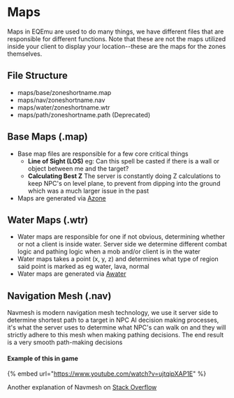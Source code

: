 # Maps

Maps in EQEmu are used to do many things, we have different files that are responsible for different functions.  Note that these are not the maps utilized inside your client to display your location--these are the maps for the zones themselves.

## File Structure

* maps/base/zoneshortname.map
* maps/nav/zoneshortname.nav
* maps/water/zoneshortname.wtr
* maps/path/zoneshortname.path \(Deprecated\)

## Base Maps \(.map\)

* Base map files are responsible for a few core critical things
  * **Line of Sight \(LOS\)** eg: Can this spell be casted if there is a wall or object between me and the target?
  * **Calculating Best Z** The server is constantly doing Z calculations to keep NPC's on level plane, to prevent from dipping into the ground which was a much larger issue in the past
* Maps are generated via [Azone](https://github.com/EQEmu/zone-utilities)

## Water Maps \(.wtr\)

* Water maps are responsible for one if not obvious, determining whether or not a client is inside water. Server side we determine different combat logic and pathing logic when a mob and/or client is in the water
* Water maps takes a point \(x, y, z\) and determines what type of region said point is marked as eg water, lava, normal
* Water maps are generated via [Awater](https://github.com/EQEmu/zone-utilities)

## Navigation Mesh \(.nav\)

Navmesh is modern navigation mesh technology, we use it server side to determine shortest path to a target in NPC AI decision making processes, it's what the server uses to determine what NPC's can walk on and they will strictly adhere to this mesh when making pathing decisions. The end result is a very smooth path-making decisions

#### Example of this in game

{% embed url="https://www.youtube.com/watch?v=ujtqipXAP1E" %}

Another explanation of Navmesh on [Stack Overflow](https://gamedev.stackexchange.com/a/15395)

